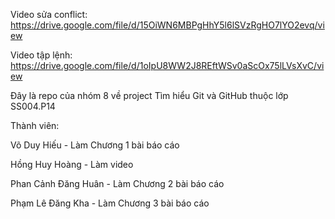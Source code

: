 Video sửa conflict: https://drive.google.com/file/d/15OiWN6MBPgHhY5l6lSVzRgHO7lYO2evq/view

Video tập lệnh: https://drive.google.com/file/d/1oIpU8WW2J8REftWSv0aScOx75lLVsXvC/view

Đây là repo của nhóm 8 về project Tìm hiểu Git và GitHub thuộc lớp SS004.P14


Thành viên:


Võ Duy Hiếu - Làm Chương 1 bài báo cáo


Hồng Huy Hoàng - Làm video


Phan Cảnh Đăng Huân - Làm Chương 2 bài báo cáo


Phạm Lê Đăng Kha - Làm Chương 3 bài báo cáo
